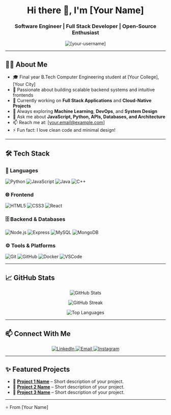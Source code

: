 <h1 align="center">Hi there 👋, I'm [Your Name]</h1>
<h3 align="center">Software Engineer | Full Stack Developer | Open-Source Enthusiast</h3>

<p align="center">
  <img src="https://komarev.com/ghpvc/?username=[your-username]&label=Profile%20views&color=0e75b6&style=flat" alt="[your-username]" />
</p>

---

## 👨‍💻 About Me

- 🎓 Final year B.Tech Computer Engineering student at [Your College], [Your City]
- 💼 Passionate about building scalable backend systems and intuitive frontends
- 🔭 Currently working on **Full Stack Applications** and **Cloud-Native Projects**
- 🌱 Always exploring **Machine Learning**, **DevOps**, and **System Design**
- 💬 Ask me about **JavaScript, Python, APIs, Databases, and Architecture**
- 📫 Reach me at: [your.email@example.com]
- ⚡ Fun fact: I love clean code and minimal design!

---

## 🛠️ Tech Stack

### 🚀 Languages
![Python](https://img.shields.io/badge/Python-3776AB?style=flat-square&logo=python&logoColor=white)
![JavaScript](https://img.shields.io/badge/JavaScript-F7DF1E?style=flat-square&logo=javascript&logoColor=black)
![Java](https://img.shields.io/badge/Java-ED8B00?style=flat-square&logo=java&logoColor=white)
![C++](https://img.shields.io/badge/C++-00599C?style=flat-square&logo=c%2B%2B&logoColor=white)

### 🌐 Frontend
![HTML5](https://img.shields.io/badge/HTML5-E34F26?style=flat-square&logo=html5&logoColor=white)
![CSS3](https://img.shields.io/badge/CSS3-1572B6?style=flat-square&logo=css3&logoColor=white)
![React](https://img.shields.io/badge/React-20232A?style=flat-square&logo=react&logoColor=61DAFB)

### 🗄️ Backend & Databases
![Node.js](https://img.shields.io/badge/Node.js-339933?style=flat-square&logo=node.js&logoColor=white)
![Express](https://img.shields.io/badge/Express.js-000000?style=flat-square&logo=express&logoColor=white)
![MySQL](https://img.shields.io/badge/MySQL-4479A1?style=flat-square&logo=mysql&logoColor=white)
![MongoDB](https://img.shields.io/badge/MongoDB-4EA94B?style=flat-square&logo=mongodb&logoColor=white)

### ⚙️ Tools & Platforms
![Git](https://img.shields.io/badge/Git-F05032?style=flat-square&logo=git&logoColor=white)
![GitHub](https://img.shields.io/badge/GitHub-181717?style=flat-square&logo=github&logoColor=white)
![Docker](https://img.shields.io/badge/Docker-2496ED?style=flat-square&logo=docker&logoColor=white)
![VSCode](https://img.shields.io/badge/VS%20Code-007ACC?style=flat-square&logo=visual-studio-code&logoColor=white)

---

## 📈 GitHub Stats

<p align="center">
  <img src="https://github-readme-stats.vercel.app/api?username=[your-username]&show_icons=true&theme=github_dark&hide=issues" alt="GitHub Stats" />
</p>

<p align="center">
  <img src="https://github-readme-streak-stats.herokuapp.com/?user=[your-username]&theme=github-dark-blue" alt="GitHub Streak" />
</p>

<p align="center">
  <img src="https://github-readme-stats.vercel.app/api/top-langs/?username=[your-username]&layout=compact&theme=github_dark" alt="Top Languages" />
</p>

---

## 📫 Connect With Me

<p align="center">
  <a href="https://linkedin.com/in/[your-linkedin]" target="_blank">
    <img src="https://img.shields.io/badge/LinkedIn-0A66C2?style=for-the-badge&logo=linkedin&logoColor=white" alt="LinkedIn"/>
  </a>
  <a href="mailto:[your.email@example.com]">
    <img src="https://img.shields.io/badge/Gmail-D14836?style=for-the-badge&logo=gmail&logoColor=white" alt="Email"/>
  </a>
  <a href="https://instagram.com/[your-instagram]" target="_blank">
    <img src="https://img.shields.io/badge/Instagram-E4405F?style=for-the-badge&logo=instagram&logoColor=white" alt="Instagram"/>
  </a>
</p>

---

## ✨ Featured Projects

- 📌 **[Project 1 Name](https://github.com/[your-username]/[repo])** – Short description of your project.
- 📌 **[Project 2 Name](https://github.com/[your-username]/[repo])** – Short description of your project.
- 📌 **[Project 3 Name](https://github.com/[your-username]/[repo])** – Short description of your project.

---

⭐️ From [Your Name]

